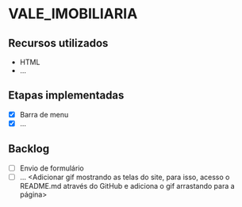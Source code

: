 # VALE_IMOBILIARIA

## Recursos utilizados
- HTML
- ...
## Etapas implementadas
- [x] Barra de menu
- [x] ...
## Backlog
- [ ] Envio de formulário
- [ ] ...
<Adicionar gif mostrando as telas do site, para isso, acesso o README.md através do GitHub e adiciona o gif arrastando para a
página>